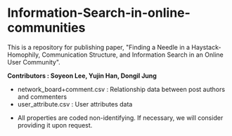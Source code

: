 # Information-Search-in-online-communities

This is a repository for publishing paper, "Finding a Needle in a Haystack- Homophily, Communication Structure, and Information Search in an Online User Community". 


**Contributors : Soyeon Lee, Yujin Han, Dongil Jung**


- network_board+comment.csv : Relationship data between post authors and commenters
- user_attribute.csv : User attributes data


* All properties are coded non-identifying. If necessary, we will consider providing it upon request.
